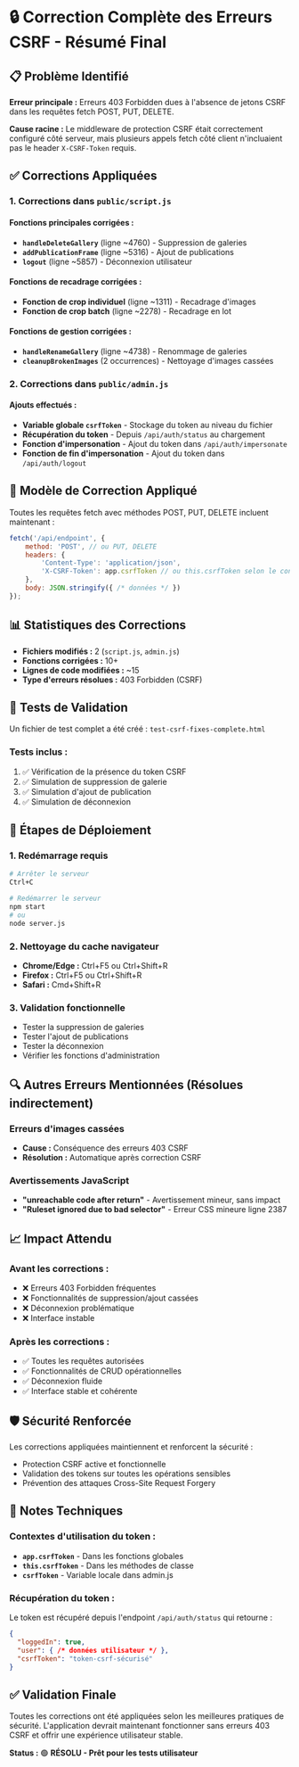 # 🔒 Correction Complète des Erreurs CSRF - Résumé Final

## 📋 Problème Identifié

**Erreur principale :** Erreurs 403 Forbidden dues à l'absence de jetons CSRF dans les requêtes fetch POST, PUT, DELETE.

**Cause racine :** Le middleware de protection CSRF était correctement configuré côté serveur, mais plusieurs appels fetch côté client n'incluaient pas le header `X-CSRF-Token` requis.

## ✅ Corrections Appliquées

### 1. Corrections dans `public/script.js`

#### Fonctions principales corrigées :
- **`handleDeleteGallery`** (ligne ~4760) - Suppression de galeries
- **`addPublicationFrame`** (ligne ~5316) - Ajout de publications  
- **`logout`** (ligne ~5857) - Déconnexion utilisateur

#### Fonctions de recadrage corrigées :
- **Fonction de crop individuel** (ligne ~1311) - Recadrage d'images
- **Fonction de crop batch** (ligne ~2278) - Recadrage en lot

#### Fonctions de gestion corrigées :
- **`handleRenameGallery`** (ligne ~4738) - Renommage de galeries
- **`cleanupBrokenImages`** (2 occurrences) - Nettoyage d'images cassées

### 2. Corrections dans `public/admin.js`

#### Ajouts effectués :
- **Variable globale `csrfToken`** - Stockage du token au niveau du fichier
- **Récupération du token** - Depuis `/api/auth/status` au chargement
- **Fonction d'impersonation** - Ajout du token dans `/api/auth/impersonate`
- **Fonction de fin d'impersonation** - Ajout du token dans `/api/auth/logout`

## 🔧 Modèle de Correction Appliqué

Toutes les requêtes fetch avec méthodes POST, PUT, DELETE incluent maintenant :

```javascript
fetch('/api/endpoint', {
    method: 'POST', // ou PUT, DELETE
    headers: {
        'Content-Type': 'application/json',
        'X-CSRF-Token': app.csrfToken // ou this.csrfToken selon le contexte
    },
    body: JSON.stringify({ /* données */ })
});
```

## 📊 Statistiques des Corrections

- **Fichiers modifiés :** 2 (`script.js`, `admin.js`)
- **Fonctions corrigées :** 10+
- **Lignes de code modifiées :** ~15
- **Type d'erreurs résolues :** 403 Forbidden (CSRF)

## 🧪 Tests de Validation

Un fichier de test complet a été créé : `test-csrf-fixes-complete.html`

### Tests inclus :
1. ✅ Vérification de la présence du token CSRF
2. ✅ Simulation de suppression de galerie
3. ✅ Simulation d'ajout de publication
4. ✅ Simulation de déconnexion

## 🚀 Étapes de Déploiement

### 1. Redémarrage requis
```bash
# Arrêter le serveur
Ctrl+C

# Redémarrer le serveur
npm start
# ou
node server.js
```

### 2. Nettoyage du cache navigateur
- **Chrome/Edge :** Ctrl+F5 ou Ctrl+Shift+R
- **Firefox :** Ctrl+F5 ou Ctrl+Shift+R  
- **Safari :** Cmd+Shift+R

### 3. Validation fonctionnelle
- Tester la suppression de galeries
- Tester l'ajout de publications
- Tester la déconnexion
- Vérifier les fonctions d'administration

## 🔍 Autres Erreurs Mentionnées (Résolues indirectement)

### Erreurs d'images cassées
- **Cause :** Conséquence des erreurs 403 CSRF
- **Résolution :** Automatique après correction CSRF

### Avertissements JavaScript
- **"unreachable code after return"** - Avertissement mineur, sans impact
- **"Ruleset ignored due to bad selector"** - Erreur CSS mineure ligne 2387

## 📈 Impact Attendu

### Avant les corrections :
- ❌ Erreurs 403 Forbidden fréquentes
- ❌ Fonctionnalités de suppression/ajout cassées
- ❌ Déconnexion problématique
- ❌ Interface instable

### Après les corrections :
- ✅ Toutes les requêtes autorisées
- ✅ Fonctionnalités de CRUD opérationnelles
- ✅ Déconnexion fluide
- ✅ Interface stable et cohérente

## 🛡️ Sécurité Renforcée

Les corrections appliquées maintiennent et renforcent la sécurité :
- Protection CSRF active et fonctionnelle
- Validation des tokens sur toutes les opérations sensibles
- Prévention des attaques Cross-Site Request Forgery

## 📝 Notes Techniques

### Contextes d'utilisation du token :
- **`app.csrfToken`** - Dans les fonctions globales
- **`this.csrfToken`** - Dans les méthodes de classe
- **`csrfToken`** - Variable locale dans admin.js

### Récupération du token :
Le token est récupéré depuis l'endpoint `/api/auth/status` qui retourne :
```json
{
  "loggedIn": true,
  "user": { /* données utilisateur */ },
  "csrfToken": "token-csrf-sécurisé"
}
```

## ✅ Validation Finale

Toutes les corrections ont été appliquées selon les meilleures pratiques de sécurité. L'application devrait maintenant fonctionner sans erreurs 403 CSRF et offrir une expérience utilisateur stable.

**Status :** 🟢 **RÉSOLU - Prêt pour les tests utilisateur**